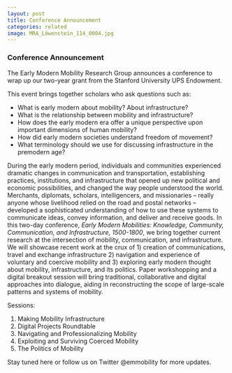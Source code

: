 ```yaml
---
layout: post
title: Conference Announcement
categories: related
image: MRA_Löwenstein_114_0004.jpg
---
```


### Conference Announcement

The Early Modern Mobility Research Group announces a conference to wrap up our two-year grant from the Stanford University UPS Endowment.

This event brings together scholars who ask questions such as:
-  What is early modern about mobility? About infrastructure?
-  What is the relationship between mobility and infrastructure?
-  How does the early modern era offer a unique perspective upon important dimensions of human mobility?
-  How did early modern societies understand freedom of movement?
-  What terminology should we use for discussing infrastructure in the premodern age?

During the early modern period, individuals and communities experienced dramatic changes in communication and transportation, establishing practices, institutions, and infrastructure that opened up new political and economic possibilities, and changed the way people understood the world. Merchants, diplomats, scholars, intelligencers, and missionaries – really anyone whose livelihood relied on the road and postal networks – developed a sophisticated understanding of how to use these systems to communicate ideas, convey information, and deliver and receive goods. In this two-day conference, *Early Modern Mobilities:  Knowledge, Community, Communication, and Infrastructure, 1500-1800*, we bring together current research at the intersection of mobility, communication, and infrastructure. We will showcase recent work at the crux of 1) creation of communications, travel and exchange infrastructure 2) navigation and experience of voluntary and coercive mobility and 3) exploring early modern thought about mobility, infrastructure, and its politics. Paper workshopping and a digital breakout session will bring traditional, collaborative and digital approaches into dialogue, aiding in reconstructing the scope of large-scale patterns and systems of mobility.

Sessions:
1. Making Mobility Infrastructure
2. Digital Projects Roundtable
3. Navigating and Professionalizing Mobility
4. Exploiting and Surviving Coerced Mobility
5. The Politics of Mobility


Stay tuned here or follow us on Twitter @emmobility for more updates.
